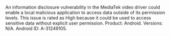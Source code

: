 An information disclosure vulnerability in the MediaTek video driver could enable a local malicious application to access data outside of its permission levels. This issue is rated as High because it could be used to access sensitive data without explicit user permission. Product: Android. Versions: N/A. Android ID: A-31249105.